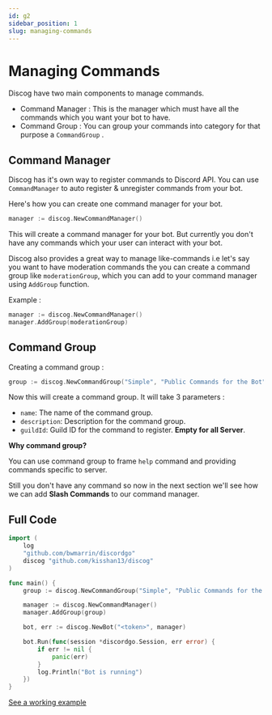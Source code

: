 ```yaml
---
id: g2
sidebar_position: 1
slug: managing-commands
---
```


# Managing Commands

Discog have two main components to manage commands.

- Command Manager : This is the manager which must have all the commands which you want your bot to have.
- Command Group : You can group your commands into category for that purpose a `CommandGroup` .

## Command Manager

Discog has it's own way to register commands to Discord API. You can use `CommandManager` to auto register & unregister commands from your bot.

Here's how you can create one command manager for your bot.

```go
manager := discog.NewCommandManager()
```

This will create a command manager for your bot. But currently you don't have any commands which your user can interact with your bot.

Discog also provides a great way to manage like-commands i.e let's say you want to have moderation commands the you can create a command group like `moderationGroup`, which you can add to your command manager using `AddGroup` function.

Example :

```go
manager := discog.NewCommandManager()
manager.AddGroup(moderationGroup)
```

## Command Group

Creating a command group :

```go
group := discog.NewCommandGroup("Simple", "Public Commands for the Bot", "")
```

Now this will create a command group. It will take 3 parameters :

- `name`: The name of the command group.
- `description`: Description for the command group.
- `guildId`: Guild ID for the command to register. **Empty for all Server**.

**Why command group?**

You can use command group to frame `help` command and providing commands specific to server.

Still you don't have any command so now in the next section we'll see how we can add **Slash Commands** to our command manager.

## Full Code

```go
import (
	log
	"github.com/bwmarrin/discordgo"
	discog "github.com/kisshan13/discog"
)

func main() {
	group := discog.NewCommandGroup("Simple", "Public Commands for the Bot", "")

	manager := discog.NewCommandManager()
	manager.AddGroup(group)

	bot, err := discog.NewBot("<token>", manager)

	bot.Run(func(session *discordgo.Session, err error) {
		if err != nil {
			panic(err)
		}
		log.Println("Bot is running")
	})
}
```

[See a working example](https://github.com/kisshan13/discog-examples)
